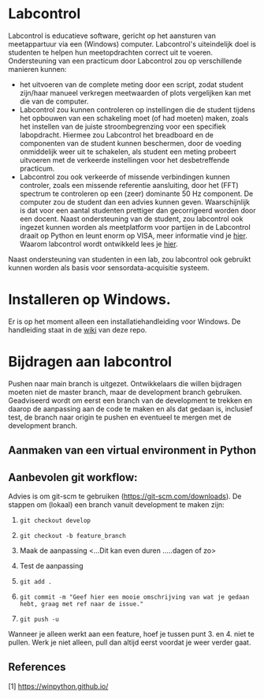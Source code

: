 # Labcontrol
Labcontrol is educatieve software, gericht op het aansturen van meetappartuur via een (Windows) computer. Labcontrol's uiteindelijk doel is studenten te helpen hun meetopdrachten correct uit te voeren. Ondersteuning van een practicum door Labcontrol zou op verschillende manieren kunnen: 
* het uitvoeren van de complete meting door een script, zodat student zijn/haar manueel verkregen meetwaarden of plots vergelijken kan met die van de computer.
* Labcontrol zou kunnen controleren op instellingen die de student tijdens het opbouwen van een schakeling moet (of had moeten) maken, zoals het instellen van de juiste stroombegrenzing voor een specifiek labopdracht. Hiermee zou Labcontrol het breadboard en de componenten van de student kunnen beschermen, door de voeding onmiddelijk weer uit te schakelen, als student een meting probeert uitvoeren met de verkeerde instellingen voor het desbetreffende practicum.
* Labcontrol zou ook verkeerde of missende verbindingen kunnen controler, zoals een missende referentie aansluiting, door het (FFT) spectrum te controleren op een (zeer) dominante 50 Hz component. De computer zou de student dan een advies kunnen geven. Waarschijnlijk is dat voor een aantal studenten prettiger dan gecorrigeerd worden door een docent.
Naast ondersteuning van de student, zou labcontrol ook ingezet kunnen worden als meetplatform voor partijen in de 
Labcontrol draait op Python en leunt enorm op VISA, meer informatie vind je [hier](https://github.com/Lectoraat-DB-S/labcontrol/wiki/Labcontrol:-wat-haal-ik-in-huis%3F). Waarom labcontrol wordt ontwikkeld lees je [hier](https://github.com/Lectoraat-DB-S/labcontrol/wiki/Waarom-Labcontrol).

Naast ondersteuning van studenten in een lab, zou labcontrol ook gebruikt kunnen worden als basis voor sensordata-acquisitie systeem.

# Installeren op Windows.
Er is op het moment alleen een installatiehandleiding voor Windows. De handleiding staat in de [wiki](https://github.com/Lectoraat-DB-S/labcontrol/wiki/Labcontroll-installatiehandleiding) van deze repo.

# Bijdragen aan labcontrol
Pushen naar main branch is uitgezet. Ontwikkelaars die willen bijdragen moeten niet de master branch, maar de development branch gebruiken. Geadviseerd wordt om eerst een branch van de development te trekken en daarop de aanpassing aan de code te maken en als dat gedaan is, inclusief test, de branch naar origin te pushen en eventueel te mergen met de development branch. 
## Aanmaken van een virtual environment in Python


## Aanbevolen git workflow:
Advies is om git-scm te gebruiken (https://git-scm.com/downloads). De stappen om (lokaal) een branch vanuit development te maken zijn:

1. `git checkout develop`
  
2. `git checkout -b feature_branch`

3. Maak de aanpassing
<...Dit kan even duren .....dagen of zo>   
4. Test de aanpassing

5. `git add .`

7. `git commit -m "Geef hier een mooie omschrijving van wat je gedaan hebt, graag met ref naar de issue." `

8. `git push -u`

Wanneer je alleen werkt aan een feature, hoef je tussen punt 3. en 4. niet te pullen. Werk je niet alleen, pull dan altijd eerst voordat je weer verder gaat.

## References
<a id="1">[1]</a> 
https://winpython.github.io/
